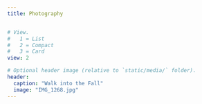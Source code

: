```yaml
---
title: Photography


# View.
#   1 = List
#   2 = Compact
#   3 = Card
view: 2

# Optional header image (relative to `static/media/` folder).
header:
  caption: "Walk into the Fall"
  image: "IMG_1268.jpg"
---
```



